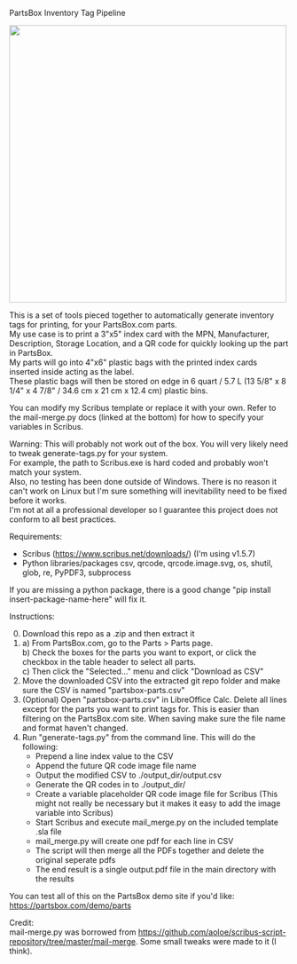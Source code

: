 PartsBox Inventory Tag Pipeline

<img src="https://user-images.githubusercontent.com/46428760/137186461-85a81e41-d6d7-4ee1-866c-b907d38069da.png" width="500">

This is a set of tools pieced together to automatically generate inventory tags for printing, for your PartsBox.com parts.  
My use case is to print a 3"x5" index card with the MPN, Manufacturer, Description, Storage Location, and a QR code for quickly looking up the part in PartsBox.  
My parts will go into 4"x6" plastic bags with the printed index cards inserted inside acting as the label.   
These plastic bags will then be stored on edge in 6 quart / 5.7 L (13 5/8" x 8 1/4" x 4 7/8" / 34.6 cm x 21 cm x 12.4 cm) plastic bins.  

You can modify my Scribus template or replace it with your own. Refer to the mail-merge.py docs (linked at the bottom) for how to specify your variables in Scribus.  

Warning: This will probably not work out of the box. You will very likely need to tweak generate-tags.py for your system.  
For example, the path to Scribus.exe is hard coded and probably won't match your system.  
Also, no testing has been done outside of Windows. There is no reason it can't work on Linux but I'm sure something will inevitability need to be fixed before it works.  
I'm not at all a professional developer so I guarantee this project does not conform to all best practices.  

Requirements:  
- Scribus (https://www.scribus.net/downloads/) (I'm using v1.5.7)  
- Python libraries/packages csv, qrcode, qrcode.image.svg, os, shutil, glob, re, PyPDF3, subprocess  

If you are missing a python package, there is a good change "pip install insert-package-name-here" will fix it.  

Instructions:

0) Download this repo as a .zip and then extract it  
1)	a) From PartsBox.com, go to the Parts > Parts page.  
	b) Check the boxes for the parts you want to export, or click the checkbox in the table header to select all parts.  
	c) Then click the "Selected..." menu and click "Download as CSV"  
2) Move the downloaded CSV into the extracted git repo folder and make sure the CSV is named "partsbox-parts.csv"   
3) (Optional) Open "partsbox-parts.csv" in LibreOffice Calc. Delete all lines except for the parts you want to print tags for. This is easier than filtering on the PartsBox.com site. When saving make sure the file name and format haven't changed.  
4) Run "generate-tags.py" from the command line. This will do the following:  
	- Prepend a line index value to the CSV  
	- Append the future QR code image file name  
	- Output the modified CSV to ./output_dir/output.csv  
	- Generate the QR codes in to ./output_dir/  
	- Create a variable placeholder QR code image file for Scribus (This might not really be necessary but it makes it easy to add the image variable into Scribus)
	- Start Scribus and execute mail_merge.py on the included template .sla file  
	- mail_merge.py will create one pdf for each line in CSV  
	- The script will then merge all the PDFs together and delete the original seperate pdfs  
	- The end result is a single output.pdf file in the main directory with the results  
	
You can test all of this on the PartsBox demo site if you'd like: https://partsbox.com/demo/parts  	
	
Credit:  
mail-merge.py was borrowed from https://github.com/aoloe/scribus-script-repository/tree/master/mail-merge. Some small tweaks were made to it (I think).  
